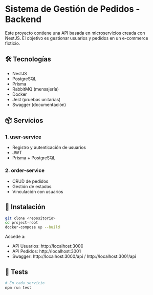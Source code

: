 # Sistema de Gestión de Pedidos - Backend

Este proyecto contiene una API basada en microservicios creada con NestJS. El objetivo es gestionar usuarios y pedidos en un e-commerce ficticio.

## 🛠 Tecnologías
- NestJS
- PostgreSQL
- Prisma
- RabbitMQ (mensajería)
- Docker
- Jest (pruebas unitarias)
- Swagger (documentación)

## 📦 Servicios

### 1. user-service
- Registro y autenticación de usuarios
- JWT
- Prisma + PostgreSQL

### 2. order-service
- CRUD de pedidos
- Gestión de estados
- Vinculación con usuarios

## 🚀 Instalación

```bash
git clone <repositorio>
cd project-root
docker-compose up --build
```

Accede a:
- API Usuarios: http://localhost:3000
- API Pedidos: http://localhost:3001
- Swagger: http://localhost:3000/api / http://localhost:3001/api

## 🧪 Tests

```bash
# En cada servicio
npm run test
```
